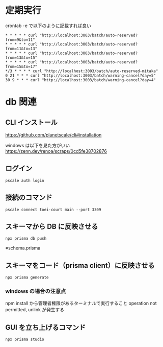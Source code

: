 # 定期実行

crontab -e で以下のように記載すれば良い

```
* * * * * curl "http://localhost:3003/batch/auto-reserved?from=9&to=11"
* * * * * curl "http://localhost:3003/batch/auto-reserved?from=11&to=13"
* * * * * curl "http://localhost:3003/batch/auto-reserved?from=13&to=15"
* * * * * curl "http://localhost:3003/batch/auto-reserved?from=15&to=17"
*/3 * * * * curl "http://localhost:3003/batch/auto-reserved-mitaka"
0 21 * * * curl "http://localhost:3003/batch/warning-cancel?day=5"
30 9 * * * curl "http://localhost:3003/batch/warning-cancel?day=4"
```

# db 関連

## CLI インストール

https://github.com/planetscale/cli#installation

windows は以下を見た方がいい
https://zenn.dev/renoa/scraps/0cd5fe38702876

## ログイン

```
pscale auth login
```

## 接続のコマンド

```
pscale connect toei-court main --port 3309
```

## スキーマから DB に反映させる

```
npx prisma db push
```

※schema.prisma

## スキーマをコード（prisma client）に反映させる

```
npx prisma generate
```

### windows の場合の注意点

npm install から管理者権限があるターミナルで実行すること
operation not permitted, unlink が発生する

## GUI を立ち上げるコマンド

```
npx prisma studio
```
